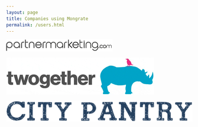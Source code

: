 ```yaml
---
layout: page
title: Companies using Mongrate
permalink: /users.html
---
```


<div id="users">
  <a href="https://www.partnermarketing.com/"><img src="/assets/user-logos/partnermarketing.png" /></a>

  <a href="https://www.wearetwogether.com/"><img src="/assets/user-logos/twogether.png" /></a>

  <img src="/assets/user-logos/citypantry.svg" />
</div>
